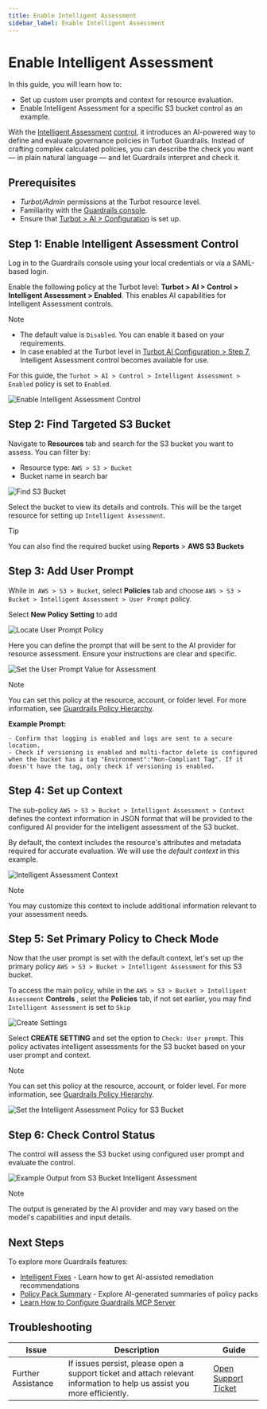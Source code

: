 ```yaml
---
title: Enable Intelligent Assessment
sidebar_label: Enable Intelligent Assessment
---
```


# Enable Intelligent Assessment

In this guide, you will learn how to:

- Set up custom user prompts and context for resource evaluation.
- Enable Intelligent Assessment for a specific S3 bucket control as an example.

With the [Intelligent Assessment](/guardrails/docs/concepts/guardrails/intelligent-assessment) [control](/guardrails/docs/reference/glossary#control), it introduces an AI-powered way to define and evaluate governance policies in Turbot Guardrails. Instead of crafting complex calculated policies, you can describe the check you want — in plain natural language — and let Guardrails interpret and check it.

## Prerequisites

- *Turbot/Admin* permissions at the Turbot resource level.
- Familiarity with the [Guardrails console](https://turbot.com/guardrails/docs/getting-started/).
- Ensure that [Turbot > AI > Configuration](/guardrails/docs/guides/using-guardrails/ai/ai-configuration) is set up.

## Step 1: Enable Intelligent Assessment Control

Log in to the Guardrails console using your local credentials or via a SAML-based login.

Enable the following policy at the Turbot level: **Turbot > AI > Control > Intelligent Assessment > Enabled**. This enables AI capabilities for Intelligent Assessment controls.

> [!NOTE]
> - The default value is `Disabled`. You can enable it based on your requirements.
> - In case enabled at the Turbot level in [Turbot AI Configuration > Step 7](/guardrails/docs/guides/using-guardrails/ai/ai-configuration#step-7-enable-configuration), Intelligent Assessment control becomes available for use.

For this guide, the `Turbot > AI > Control > Intelligent Assessment > Enabled` policy is set to `Enabled`.

![Enable Intelligent Assessment Control](./turbot-ai-intelligent-assessment-enabled.png)

## Step 2: Find Targeted S3 Bucket

Navigate to **Resources** tab and search for the S3 bucket you want to assess. You can filter by:

- Resource type: `AWS > S3 > Bucket`
- Bucket name in search bar

![Find S3 Bucket](./locate-aws-s3-bucket.png)

Select the bucket to view its details and controls. This will be the target resource for setting up `Intelligent Assessment`.

> [!TIP]
> You can also find the required bucket using **Reports** > **AWS S3 Buckets**

## Step 3: Add User Prompt

While in` AWS > S3 > Bucket`, select **Policies** tab and choose `AWS > S3 > Bucket > Intelligent Assessment > User Prompt` policy.

Select **New Policy Setting** to add

![Locate User Prompt Policy](./locate-user-prompt-policy.png)

Here you can define the prompt that will be sent to the AI provider for resource assessment. Ensure your instructions are clear and specific.


![Set the User Prompt Value for Assessment](./set-user-prompt-value.png)

> [!NOTE]
> You can set this policy at the resource, account, or folder level.
> For more information, see [Guardrails Policy Hierarchy](/guardrails/docs/concepts/policies/hierarchy).

**Example Prompt:**
```
- Confirm that logging is enabled and logs are sent to a secure location.
- Check if versioning is enabled and multi-factor delete is configured when the bucket has a tag "Environment":"Non-Compliant Tag". If it doesn't have the tag, only check if versioning is enabled.
```
## Step 4: Set up Context

The sub-policy `AWS > S3 > Bucket > Intelligent Assessment > Context` defines the context information in JSON format that will be provided to the configured AI provider for the intelligent assessment of the S3 bucket.

By default, the context includes the resource's attributes and metadata required for accurate evaluation. We will use the *default context* in this example.

![Intelligent Assessment Context](./aws-s3-bucket-ia-context.png)

> [!NOTE]
> You may customize this context to include additional information relevant to your assessment needs.

## Step 5: Set Primary Policy to Check Mode

Now that the user prompt is set with the default context, let's set up the primary policy `AWS > S3 > Bucket > Intelligent Assessment` for this S3 bucket.

To access the main policy, while in the `AWS > S3 > Bucket > Intelligent Assessment` **Controls** , selet the **Policies** tab, if not set earlier, you may find `Intelligent Assessment` is set to `Skip`

![Create Settings](./aws-s3-bucket-create-setting.png)

Select **CREATE SETTING** and set the option to `Check: User prompt`. This policy activates intelligent assessments for the S3 bucket based on your user prompt and context.

> [!NOTE]
> You can set this policy at the resource, account, or folder level.
> For more information, see [Guardrails Policy Hierarchy](/guardrails/docs/concepts/policies/hierarchy).

![Set the Intelligent Assessment Policy for S3 Bucket](./aws-s3-intelligent-assessment-check-mode.png)

## Step 6: Check Control Status

The control will assess the S3 bucket using configured user prompt and evaluate the control.

![Example Output from S3 Bucket Intelligent Assessment](./aws-s3-bucket-intelligent-assessment-response.png)


> [!NOTE]
> The output is generated by the AI provider and may vary based on the model's capabilities and input details.

## Next Steps

To explore more Guardrails features:

- [Intelligent Fixes](/guardrails/docs/guides/using-guardrails/ai/enable-intelligent-fixes) - Learn how to get AI-assisted remediation recommendations
- [Policy Pack Summary](/guardrails/docs/guides/using-guardrails/ai/enable-policy-pack-summary) - Explore AI-generated summaries of policy packs
- [Learn How to Configure Guardrails MCP Server](/guardrails/docs/guides/using-guardrails/ai/install-mcp)

## Troubleshooting

| Issue                  | Description                                                                                                                   | Guide                                      |
|------------------------|-------------------------------------------------------------------------------------------------------------------------------|--------------------------------------------|
| Further Assistance     | If issues persist, please open a support ticket and attach relevant information to help us assist you more efficiently.       | [Open Support Ticket](https://support.turbot.com) |